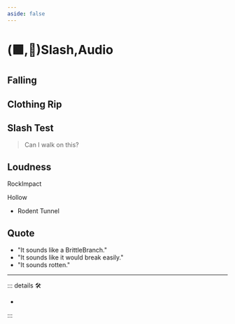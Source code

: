 ```yaml
---
aside: false
---
```

# (🟩,💜)<ekos>Slash</ekos>,<anima>Audio</anima>

## Falling

## Clothing Rip

## Slash Test

> Can I walk on this?

## Loudness

RockImpact

Hollow

- Rodent Tunnel

## Quote

- "It sounds like a BrittleBranch."
- "It sounds like it would break easily."
- "It sounds rotten."

---

<!-- =================================================== -->
<!-- =================================================== -->
<!-- =================================================== -->
<!-- =================================================== -->
<!-- =================================================== -->
::: details 🛠

-

:::
